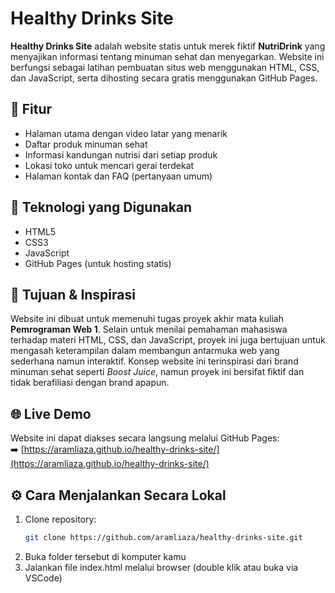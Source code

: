 # Healthy Drinks Site
**Healthy Drinks Site** adalah website statis untuk merek fiktif **NutriDrink** yang menyajikan informasi tentang minuman sehat dan menyegarkan. Website ini berfungsi sebagai latihan pembuatan situs web menggunakan HTML, CSS, dan JavaScript, serta dihosting secara gratis menggunakan GitHub Pages.

## 🌟 Fitur
- Halaman utama dengan video latar yang menarik
- Daftar produk minuman sehat
- Informasi kandungan nutrisi dari setiap produk
- Lokasi toko untuk mencari gerai terdekat
- Halaman kontak dan FAQ (pertanyaan umum)

## 🚀 Teknologi yang Digunakan
- HTML5
- CSS3
- JavaScript
- GitHub Pages (untuk hosting statis)

## 🧠 Tujuan & Inspirasi
Website ini dibuat untuk memenuhi tugas proyek akhir mata kuliah **Pemrograman Web 1**. Selain untuk menilai pemahaman mahasiswa terhadap materi HTML, CSS, dan JavaScript, proyek ini juga bertujuan untuk mengasah keterampilan dalam membangun antarmuka web yang sederhana namun interaktif. Konsep website ini terinspirasi dari brand minuman sehat seperti *Boost Juice*, namun proyek ini bersifat fiktif dan tidak berafiliasi dengan brand apapun.

## 🌐 Live Demo
Website ini dapat diakses secara langsung melalui GitHub Pages:  
➡️ [https://aramliaza.github.io/healthy-drinks-site/](https://aramliaza.github.io/healthy-drinks-site/)

## ⚙️ Cara Menjalankan Secara Lokal
1. Clone repository:
   ```bash
   git clone https://github.com/aramliaza/healthy-drinks-site.git
2. Buka folder tersebut di komputer kamu
3. Jalankan file index.html melalui browser (double klik atau buka via VSCode)
